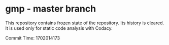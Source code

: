 # gmp - master branch

This repository contains frozen state of the repository.
Its history is cleared. It is used only for static code
analysis with Codacy.

Commit Time: 1702014173